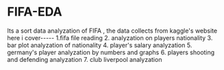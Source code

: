 # FIFA-EDA
Its a sort data analyzation of FIFA  , the data collects from kaggle's website 
here i cover-----
1.fifa file reading
2. analyzation on players nationality
3. bar plot analyzation of nationality
4. player's salary analyzation
5. germany's player analyzation by numbers and graphs
6. players shooting and defending analyzation
7.  club liverpool analyzation 

